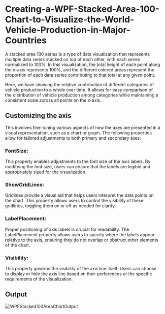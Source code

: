 # Creating-a-WPF-Stacked-Area-100-Chart-to-Visualize-the-World-Vehicle-Production-in-Major-Countries


A stacked area 100 series is a type of data visualization that represents multiple data series stacked on top of each other, with each series normalized to 100%. In this visualization, the total height of each point along the x-axis represents 100%, and the different colored areas represent the proportion of each data series contributing to that total at any given point.

Here, we have showing the relative contribution of different categories of vehicle production to a whole over time. It allows for easy comparison of the distribution of vehicle production among categories while maintaining a consistent scale across all points on the x-axis.

## Customizing the axis 
This involves fine-tuning various aspects of how the axes are presented in a visual representation, such as a chart or graph. The following properties allow for tailored adjustments to both primary and secondary axes:

### FontSize: 
This property enables adjustments to the font size of the axis labels. By modifying the font size, users can ensure that the labels are legible and appropriately sized for the visualization.

### ShowGridLines: 
Gridlines provide a visual aid that helps users interpret the data points on the chart. This property allows users to control the visibility of these gridlines, toggling them on or off as needed for clarity.

### LabelPlacement: 
Proper positioning of axis labels is crucial for readability. The LabelPlacement property allows users to specify where the labels appear relative to the axis, ensuring they do not overlap or obstruct other elements of the chart.

### Visibility:
This property governs the visibility of the axis line itself. Users can choose to display or hide the axis line based on their preferences or the specific requirements of the visualization.

## Output

![WPFStacked100AreaChartOutput](https://github.com/SyncfusionExamples/Creating-a-WPF-Stacked-Area-100-Chart-to-Visualize-the-World-Vehicle-Production-in-Major-Countries/assets/105482474/86231566-006d-4830-a4f7-1c333afb3004)




